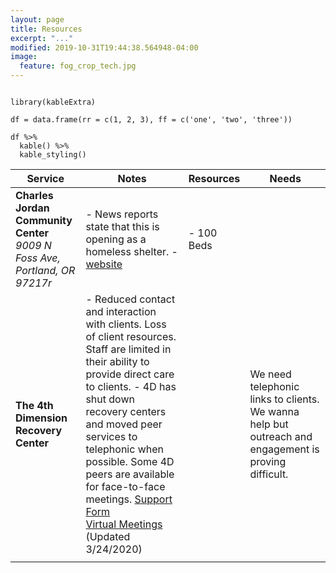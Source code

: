 ```yaml
---
layout: page
title: Resources
excerpt: "..."
modified: 2019-10-31T19:44:38.564948-04:00
image:
  feature: fog_crop_tech.jpg
---
```



```{r}

library(kableExtra)

df = data.frame(rr = c(1, 2, 3), ff = c('one', 'two', 'three'))

df %>%
  kable() %>%
  kable_styling()
```

| Service                                                                     | Notes                                                                                                                                                                                                                                                                                                                                                                                                                                          | Resources  | Needs                                                                                                |
|---------------------------------------------------------------------------------|----------------------------------------------------------------------------------------------------------------------------------------------------------------------------------------------------------------------------------------------------------------------------------------------------------------------------------------------------------------------------------------------------------------------------------------------------|------------|------------------------------------------------------------------------------------------------------|
| **Charles Jordan Community Center** <br> *9009 N Foss Ave, Portland, OR 97217r* | - News reports state that this is opening as a homeless shelter.  - [website](https://www.wweek.com/news/city/2020/03/19/oregon-convention-center-and-charles-jordan-community-center-set-to-open-tomorrow-as-homeless-shelters/)                                                                                                                                                                                                                 | - 100 Beds |                                                                                                      |
|  **The 4th Dimension Recovery Center** <br>                                     | - Reduced contact and interaction with clients. Loss of client resources. Staff are limited in their ability to provide direct care to clients.  - 4D has shut down recovery centers and moved peer services to telephonic when possible. Some 4D peers are available for face-to-face meetings.    [Support Form](https://form.jotform.com/200825417000036) <br> [Virtual Meetings](http://4drecovery.org/virtualmeetings/) (Updated 3/24/2020) |            | We need telephonic links to clients. We wanna help but outreach and engagement is proving difficult. |
|                                                                                 |                                                                                                                                                                                                                                                                                                                                                                                                                                                    |            |                                                                                                      |